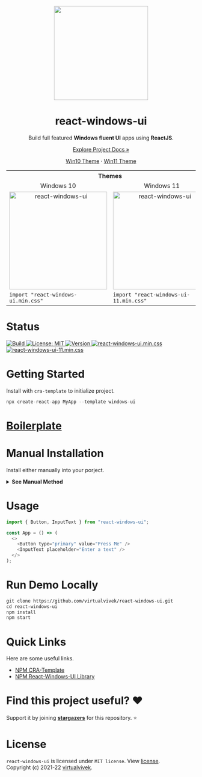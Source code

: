 <p align="center"> 
  <img src="https://github.com/virtualvivek/react-windows-ui/blob/main/markdown/md_img_header.png" width="250" /> 
</p>
<h1 align="center">react-windows-ui</h1>

<p align="center">Build full featured <b>Windows fluent UI</b> apps using <b>ReactJS</b>.</p>

<p align="center"><a href="https://virtualvivek.github.io/react-windows-ui/">Explore Project Docs »</a></p>
<p align="center"><a href="https://virtualvivek.github.io/react-windows-ui?win10/">Win10 Theme</a> · <a href="https://virtualvivek.github.io/react-windows-ui/">Win11 Theme</a></p>


<table align="center">
  <tr>
    <th colspan="2">Themes</th>
  </tr>
  <tr align="center">
    <td>Windows 10</td>
    <td>Windows 11</td>
  </tr>
	<tr align="center">
	<td><img src="https://github.com/virtualvivek/react-windows-ui/blob/main/markdown/md_img_promo_win10.png" width="260" alt="react-windows-ui"/></td>
	<td><img src="https://github.com/virtualvivek/react-windows-ui/blob/main/markdown/md_img_promo_win11.png" width="260" alt="react-windows-ui"/></td>
	</tr>
	<tr>
		<td>
		<code>import "react-windows-ui.min.css"</code>
		</td>
		<td>
		<code>import "react-windows-ui-11.min.css"</code>
		</td>
	</tr>
</table>

<h1 align="center"></h1>

# Status
<p>
  <a href="https://virtualvivek.github.io/react-windows-ui/">
    <img src="https://img.shields.io/circleci/build/github/virtualvivek/react-windows-ui?style=flat-square&logo=circleci&token=346e79ab71a8d9c3bad22bacbebc7d7c50dae520"
      alt="Build" />
  </a>
  <a href="https://github.com/virtualvivek/react-windows-ui/blob/main/LICENSE">
    <img src="https://img.shields.io/badge/License-MIT-darklime.svg?style=flat-square&color=blue"
      alt="License: MIT" />
  </a>
  <a href="https://github.com/virtualvivek/react-windows-ui/releases/tag/v4.2.1">
    <img src="https://img.shields.io/badge/version-4.2.1-darklime.svg?style=flat-square&color=31b57e&logo=git&logoColor=ffffff"
      alt="Version" />
  </a>
  <a href="https://github.com/virtualvivek/react-windows-ui/tree/main/src/lib/dist">
    <img src="https://img.shields.io/github/size/virtualvivek/react-windows-ui/src/lib/dist/react-windows-ui.min.css?style=flat-square&color=1572B6&logo=css3&logoColor=ffffff&label=react-windows-ui.min.css"
      alt="react-windows-ui.min.css" />
  </a>
  <a href="https://github.com/virtualvivek/react-windows-ui/tree/main/src/lib/dist">
    <img src="https://img.shields.io/github/size/virtualvivek/react-windows-ui/src/lib/dist/react-windows-ui-11.min.css?style=flat-square&color=1d7fa3&logo=css3&logoColor=ffffff&label=react-windows-ui-11.min.css"
      alt="react-windows-ui-11.min.css" />
  </a>
</p>

# Getting Started
Install with `cra-template` to initialize project.

```js
npx create-react-app MyApp --template windows-ui
```

# [Boilerplate](https://github.com/virtualvivek/react-windows-ui-boilerplate)


# Manual Installation
Install either manually into your porject.
<details>
<summary><b>See Manual Method</b></summary>
<br/>

```ruby
npm install react-windows-ui
```
```js
// Be sure to include styles at some point, probably during your bootstraping
import "react-windows-ui/config/app-config.css";
import "react-windows-ui/dist/react-windows-ui.min.css";
import "react-windows-ui/icons/fonts/fonts.min.css";
``` 
</details>

# Usage

```js
import { Button, InputText } from "react-windows-ui";

const App = () => (
  <>
    <Button type="primary" value="Press Me" />
    <InputText placeholder="Enter a text" />
  </>
);
```

# Run Demo Locally
```html
git clone https://github.com/virtualvivek/react-windows-ui.git
cd react-windows-ui
npm install
npm start
```


# Quick Links
Here are some useful links.

* [NPM CRA-Template](https://www.npmjs.com/package/cra-template-windows-ui)
* [NPM React-Windows-UI Library](https://www.npmjs.com/package/react-windows-ui)


# Find this project useful? :heart:
Support it by joining [**stargazers**](https://github.com/virtualvivek/react-windows-ui/stargazers) for this repository. :star:



# License

`react-windows-ui` is licensed under `MIT license`. View [license](https://github.com/virtualvivek/react-windows-ui/blob/main/LICENSE).<br>
Copyright (c) 2021-22 [virtualvivek](https://github.com/virtualvivek).
